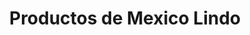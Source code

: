 ---
title: "Productos de Mexico Lindo"
url: /lake-forest/productos-de-mexico-lindo/
shop: Kräuter
---